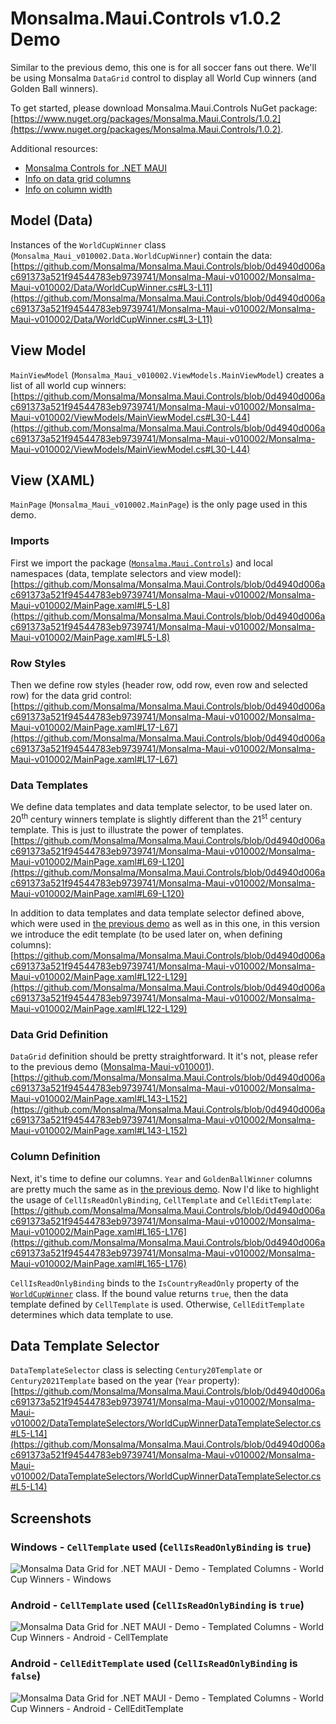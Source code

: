 # Monsalma.Maui.Controls v1.0.2 Demo

Similar to the previous demo, this one is for all soccer fans out there. We'll be using Monsalma `DataGrid` control to display all World Cup winners (and Golden Ball winners). 

To get started, please download Monsalma.Maui.Controls NuGet package:
[https://www.nuget.org/packages/Monsalma.Maui.Controls/1.0.2](https://www.nuget.org/packages/Monsalma.Maui.Controls/1.0.2).

Additional resources:
+ [Monsalma Controls for .NET MAUI](https://monsalma.net/monsalma-controls-for-net-maui/)
+ [Info on data grid columns](https://monsalma.net/monsalma-controls-for-net-maui/monsalma-data-grid-for-net-maui-columns/)
+ [Info on column width](https://monsalma.net/monsalma-controls-for-net-maui/monsalma-data-grid-for-net-maui-column-width/)

## Model (Data)

Instances of the `WorldCupWinner` class (`Monsalma_Maui_v010002.Data.WorldCupWinner`) contain the data:
[https://github.com/Monsalma/Monsalma.Maui.Controls/blob/0d4940d006ac691373a521f94544783eb9739741/Monsalma-Maui-v010002/Monsalma-Maui-v010002/Data/WorldCupWinner.cs#L3-L11](https://github.com/Monsalma/Monsalma.Maui.Controls/blob/0d4940d006ac691373a521f94544783eb9739741/Monsalma-Maui-v010002/Monsalma-Maui-v010002/Data/WorldCupWinner.cs#L3-L11)

## View Model

`MainViewModel` (`Monsalma_Maui_v010002.ViewModels.MainViewModel`) creates a list of all world cup winners:
[https://github.com/Monsalma/Monsalma.Maui.Controls/blob/0d4940d006ac691373a521f94544783eb9739741/Monsalma-Maui-v010002/Monsalma-Maui-v010002/ViewModels/MainViewModel.cs#L30-L44](https://github.com/Monsalma/Monsalma.Maui.Controls/blob/0d4940d006ac691373a521f94544783eb9739741/Monsalma-Maui-v010002/Monsalma-Maui-v010002/ViewModels/MainViewModel.cs#L30-L44)

## View (XAML)

`MainPage` (`Monsalma_Maui_v010002.MainPage`) is the only page used in this demo.

### Imports

First we import the package ([`Monsalma.Maui.Controls`](https://www.nuget.org/packages/Monsalma.Maui.Controls/1.0.2)) and local namespaces (data, template selectors and view model):
[https://github.com/Monsalma/Monsalma.Maui.Controls/blob/0d4940d006ac691373a521f94544783eb9739741/Monsalma-Maui-v010002/Monsalma-Maui-v010002/MainPage.xaml#L5-L8](https://github.com/Monsalma/Monsalma.Maui.Controls/blob/0d4940d006ac691373a521f94544783eb9739741/Monsalma-Maui-v010002/Monsalma-Maui-v010002/MainPage.xaml#L5-L8)

### Row Styles

Then we define row styles (header row, odd row, even row and selected row) for the data grid control:
[https://github.com/Monsalma/Monsalma.Maui.Controls/blob/0d4940d006ac691373a521f94544783eb9739741/Monsalma-Maui-v010002/Monsalma-Maui-v010002/MainPage.xaml#L17-L67](https://github.com/Monsalma/Monsalma.Maui.Controls/blob/0d4940d006ac691373a521f94544783eb9739741/Monsalma-Maui-v010002/Monsalma-Maui-v010002/MainPage.xaml#L17-L67)

### Data Templates

We define data templates and data template selector, to be used later on. 20<sup>th</sup> century winners template is slightly different than the 21<sup>st</sup> century template. This is just to illustrate the power of templates.
[https://github.com/Monsalma/Monsalma.Maui.Controls/blob/0d4940d006ac691373a521f94544783eb9739741/Monsalma-Maui-v010002/Monsalma-Maui-v010002/MainPage.xaml#L69-L120](https://github.com/Monsalma/Monsalma.Maui.Controls/blob/0d4940d006ac691373a521f94544783eb9739741/Monsalma-Maui-v010002/Monsalma-Maui-v010002/MainPage.xaml#L69-L120)

In addition to data templates and data template selector defined above, which were used in [the previous demo](/Monsalma-Maui-v010001#view-xaml) as well as in this one, in this version we introduce the edit template (to be used later on, when defining columns):
[https://github.com/Monsalma/Monsalma.Maui.Controls/blob/0d4940d006ac691373a521f94544783eb9739741/Monsalma-Maui-v010002/Monsalma-Maui-v010002/MainPage.xaml#L122-L129](https://github.com/Monsalma/Monsalma.Maui.Controls/blob/0d4940d006ac691373a521f94544783eb9739741/Monsalma-Maui-v010002/Monsalma-Maui-v010002/MainPage.xaml#L122-L129)

### Data Grid Definition

`DataGrid` definition should be pretty straightforward. It it's not, please refer to the previous demo ([Monsalma-Maui-v010001](/Monsalma-Maui-v010001#view-xaml)).
[https://github.com/Monsalma/Monsalma.Maui.Controls/blob/0d4940d006ac691373a521f94544783eb9739741/Monsalma-Maui-v010002/Monsalma-Maui-v010002/MainPage.xaml#L143-L152](https://github.com/Monsalma/Monsalma.Maui.Controls/blob/0d4940d006ac691373a521f94544783eb9739741/Monsalma-Maui-v010002/Monsalma-Maui-v010002/MainPage.xaml#L143-L152)

### Column Definition

Next, it's time to define our columns. `Year` and `GoldenBallWinner` columns are pretty much the same as in [the previous demo](/Monsalma-Maui-v010001#view-xaml). Now I'd like to highlight the usage of `CellIsReadOnlyBinding`, `CellTemplate` and `CellEditTemplate`:
[https://github.com/Monsalma/Monsalma.Maui.Controls/blob/0d4940d006ac691373a521f94544783eb9739741/Monsalma-Maui-v010002/Monsalma-Maui-v010002/MainPage.xaml#L165-L176](https://github.com/Monsalma/Monsalma.Maui.Controls/blob/0d4940d006ac691373a521f94544783eb9739741/Monsalma-Maui-v010002/Monsalma-Maui-v010002/MainPage.xaml#L165-L176)

`CellIsReadOnlyBinding` binds to the `IsCountryReadOnly` property of the [`WorldCupWinner`](https://github.com/Monsalma/Monsalma.Maui.Controls/blob/0d4940d006ac691373a521f94544783eb9739741/Monsalma-Maui-v010002/Monsalma-Maui-v010002/Data/WorldCupWinner.cs#L10) class. If the bound value returns `true`, then the data template defined by `CellTemplate` is used. Otherwise, `CellEditTemplate` determines which data template to use.

## Data Template Selector

`DataTemplateSelector` class is selecting `Century20Template` or `Century2021Template` based on the year (`Year` property):
[https://github.com/Monsalma/Monsalma.Maui.Controls/blob/0d4940d006ac691373a521f94544783eb9739741/Monsalma-Maui-v010002/Monsalma-Maui-v010002/DataTemplateSelectors/WorldCupWinnerDataTemplateSelector.cs#L5-L14](https://github.com/Monsalma/Monsalma.Maui.Controls/blob/0d4940d006ac691373a521f94544783eb9739741/Monsalma-Maui-v010002/Monsalma-Maui-v010002/DataTemplateSelectors/WorldCupWinnerDataTemplateSelector.cs#L5-L14)

## Screenshots

### Windows - `CellTemplate` used (`CellIsReadOnlyBinding` is `true`)

![Monsalma Data Grid for .NET MAUI - Demo - Templated Columns - World Cup Winners - Windows](/Images/v010002_DataGrid_WorldCupWinners_Windows.png)

### Android - `CellTemplate` used (`CellIsReadOnlyBinding` is `true`)

![Monsalma Data Grid for .NET MAUI - Demo - Templated Columns - World Cup Winners - Android - CellTemplate](/Images/v010002_DataGrid_WorldCupWinners_Android_CellTemplate.png)

### Android - `CellEditTemplate` used (`CellIsReadOnlyBinding` is `false`)

![Monsalma Data Grid for .NET MAUI - Demo - Templated Columns - World Cup Winners - Android - CellEditTemplate](/Images/v010002_DataGrid_WorldCupWinners_Android_CellEditTemplate.png)

